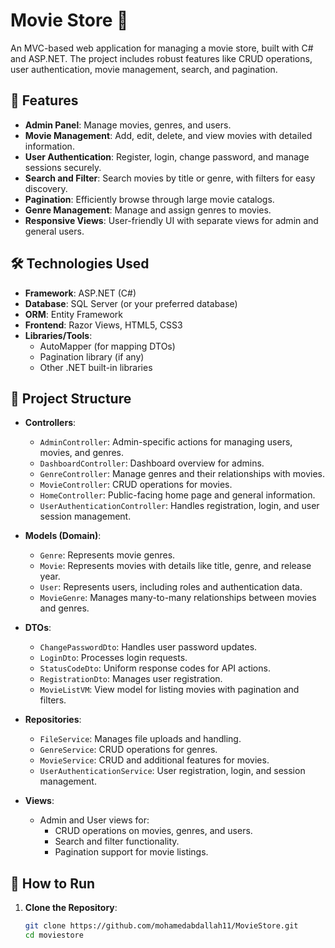 # Movie Store 🎥

An MVC-based web application for managing a movie store, built with C# and ASP.NET. The project includes robust features like CRUD operations, user authentication, movie management, search, and pagination.

## 🚀 Features
- **Admin Panel**: Manage movies, genres, and users.
- **Movie Management**: Add, edit, delete, and view movies with detailed information.
- **User Authentication**: Register, login, change password, and manage sessions securely.
- **Search and Filter**: Search movies by title or genre, with filters for easy discovery.
- **Pagination**: Efficiently browse through large movie catalogs.
- **Genre Management**: Manage and assign genres to movies.
- **Responsive Views**: User-friendly UI with separate views for admin and general users.

## 🛠️ Technologies Used
- **Framework**: ASP.NET (C#)
- **Database**: SQL Server (or your preferred database)
- **ORM**: Entity Framework
- **Frontend**: Razor Views, HTML5, CSS3
- **Libraries/Tools**:
  - AutoMapper (for mapping DTOs)
  - Pagination library (if any)
  - Other .NET built-in libraries

## 📂 Project Structure

- **Controllers**:
  - `AdminController`: Admin-specific actions for managing users, movies, and genres.
  - `DashboardController`: Dashboard overview for admins.
  - `GenreController`: Manage genres and their relationships with movies.
  - `MovieController`: CRUD operations for movies.
  - `HomeController`: Public-facing home page and general information.
  - `UserAuthenticationController`: Handles registration, login, and user session management.

- **Models (Domain)**:
  - `Genre`: Represents movie genres.
  - `Movie`: Represents movies with details like title, genre, and release year.
  - `User`: Represents users, including roles and authentication data.
  - `MovieGenre`: Manages many-to-many relationships between movies and genres.

- **DTOs**:
  - `ChangePasswordDto`: Handles user password updates.
  - `LoginDto`: Processes login requests.
  - `StatusCodeDto`: Uniform response codes for API actions.
  - `RegistrationDto`: Manages user registration.
  - `MovieListVM`: View model for listing movies with pagination and filters.

- **Repositories**:
  - `FileService`: Manages file uploads and handling.
  - `GenreService`: CRUD operations for genres.
  - `MovieService`: CRUD and additional features for movies.
  - `UserAuthenticationService`: User registration, login, and session management.

- **Views**:
  - Admin and User views for:
    - CRUD operations on movies, genres, and users.
    - Search and filter functionality.
    - Pagination support for movie listings.

## 📖 How to Run

1. **Clone the Repository**:
   ```bash
   git clone https://github.com/mohamedabdallah11/MovieStore.git
   cd moviestore
